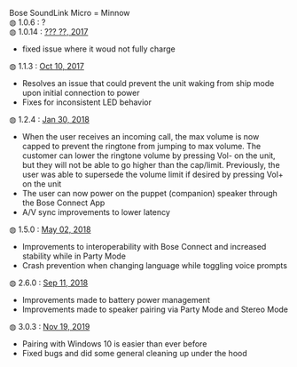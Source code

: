 Bose SoundLink Micro = Minnow<br>
&#9677; 1.0.6 : ?<br>
&#9677; 1.0.14 : <a href="https://community.bose.com/t5/Portable-Archive/Soundlink-Micro-Battery/m-p/91387/highlight/true#M2135">??? ??, 2017</a><br>
<ul>
  <li>fixed issue where it woud not fully charge</li>
</ul>
&#9677; 1.1.3 : <a href="https://community.bose.com/t5/Portable-Archive/Firmware-Release-1-1-3-SoundLink-Micro-Bluetooth-speakers/td-p/79483">Oct 10, 2017</a><br>
<ul>
  <li>Resolves an issue that could prevent the unit waking from ship mode upon initial connection to power</li>
  <li>Fixes for inconsistent LED behavior</li>
</ul>
&#9677; 1.2.4 : <a href="https://community.bose.com/t5/Portable-Archive/New-firmware-available-for-the-on-the-go-Bluetooth-Speakers/m-p/108096">Jan 30, 2018</a><br>
<ul>
  <li>When the user receives an incoming call, the max volume is now capped to prevent the ringtone from jumping to max volume. The customer can lower the ringtone volume by pressing Vol- on the unit, but they will not be able to go higher than the cap/limit. Previously, the user was able to supersede the volume limit if desired by pressing Vol+ on the unit</li>
  <li>The user can now power on the puppet (companion) speaker through the Bose Connect App</li>
  <li>A/V sync improvements to lower latency</li>
</ul>
&#9677; 1.5.0 : <a href="https://community.bose.com/t5/Portable-Archive/New-firmware-release-for-SoundLink-speakers-and-SoundWear/td-p/124184">May 02, 2018</a><br>
<ul>
  <li>Improvements to interoperability with Bose Connect and increased stability while in Party Mode</li>
  <li>Crash prevention when changing language while toggling voice prompts</li>
</ul>
&#9677; 2.6.0 : <a href="https://community.bose.com/t5/Portable-Archive/New-firmware-available-for-SoundLink-Micro-and-SoundWear/td-p/145032">Sep 11, 2018</a><br>
<ul>
  <li>Improvements made to battery power management</li>
  <li>Improvements made to speaker pairing via Party Mode and Stereo Mode</li>
</ul>
&#9677; 3.0.3 : <a href="https://community.bose.com/t5/Portable/SoundLink-Color-II-and-Micro-Firmware-Update-3-0-3-November-19th/m-p/252484">Nov 19, 2019</a><br>
<ul>
  <li>Pairing with Windows 10 is easier than ever before</li>
  <li>Fixed bugs and did some general cleaning up under the hood</li>
</ul>
